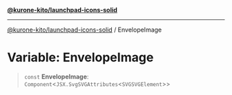 [**@kurone-kito/launchpad-icons-solid**](../README.md)

***

[@kurone-kito/launchpad-icons-solid](../globals.md) / EnvelopeImage

# Variable: EnvelopeImage

> `const` **EnvelopeImage**: `Component`\<`JSX.SvgSVGAttributes`\<`SVGSVGElement`\>\>
